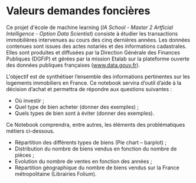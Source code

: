 # Valeurs demandes foncières

Ce projet d'école de machine learning (*IA School - Master 2 Artficial Intelligence - Option Data Scientist*) consiste à étudier les transactions immobilières intervenues au cours des cinq dernières années. 
Les données contenues sont issues des actes notariés et des informations cadastrales. Elles sont produites et diffusées par la Direction Générale des Finances Publiques (DGFiP) et gérées par la mission Etalab sur la plateforme ouverte des données publiques françaises (www.data.gouv.fr).

L'objectif est de synthétiser l’ensemble des informations pertinentes sur les logements immobiliers en France. Ce notebook servira d’outil d’aide à la décision d’achat et permettra de répondre aux questions suivantes :
*   Où investir ;
*   Quel type de bien acheter (donner des exemples) ;
*   Quels types de bien sont à éviter (donner des exemples).

Ce Notebook comprendra, entre autres, les éléments des problématiques métiers ci-dessous.
*   Répartition des différents types de biens (Pie chart – barplot) ;
*   Distribution du nombre de biens vendus en fonction du nombre de pièces ;
*   Evolution du nombre de ventes en fonction des années ;
*   Répartition géographique du nombre de biens vendus sur la France métropolitaine (Librairies Folium).
